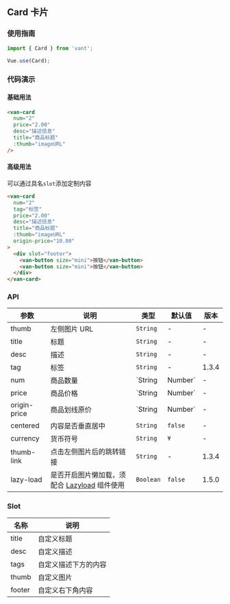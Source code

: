 ## Card 卡片

### 使用指南
``` javascript
import { Card } from 'vant';

Vue.use(Card);
```

### 代码演示

#### 基础用法

```html
<van-card
  num="2"
  price="2.00"
  desc="描述信息"  
  title="商品标题"
  :thumb="imageURL"
/>
```

#### 高级用法
可以通过具名`slot`添加定制内容

```html
<van-card
  num="2"
  tag="标签"
  price="2.00"
  desc="描述信息"  
  title="商品标题"
  :thumb="imageURL"
  origin-price="10.00"
>
  <div slot="footer">
    <van-button size="mini">按钮</van-button>
    <van-button size="mini">按钮</van-button>
  </div>
</van-card>
```

### API

| 参数 | 说明 | 类型 | 默认值 | 版本 |
|------|------|------|------|------|
| thumb | 左侧图片 URL | `String` | - | - |
| title | 标题 | `String` | - | - |
| desc | 描述 | `String` | - | - |
| tag | 标签 | `String` | - | 1.3.4 |
| num | 商品数量 | `String | Number` | - | - |
| price | 商品价格 | `String | Number` | - | - |
| origin-price | 商品划线原价 | `String | Number` | - | 1.3.6 |
| centered | 内容是否垂直居中 | `String` | `false` | - |
| currency | 货币符号 |  `String` | `¥` | - |
| thumb-link | 点击左侧图片后的跳转链接 | `String` | - | 1.3.4 |
| lazy-load | 是否开启图片懒加载，须配合 [Lazyload](#/zh-CN/lazyload) 组件使用 | `Boolean` | `false` | 1.5.0 |

### Slot

| 名称 | 说明 |
|------|------|
| title | 自定义标题 |
| desc | 自定义描述 |
| tags | 自定义描述下方的内容 |
| thumb | 自定义图片 |
| footer | 自定义右下角内容 |
